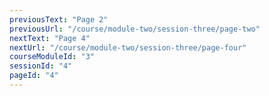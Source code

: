 ```yaml
---
previousText: "Page 2"
previousUrl: "/course/module-two/session-three/page-two"
nextText: "Page 4"
nextUrl: "/course/module-two/session-three/page-four"
courseModuleId: "3"
sessionId: "4"
pageId: "4"
---
```



